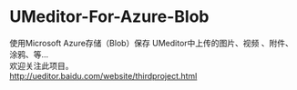 # UMeditor-For-Azure-Blob
使用Microsoft Azure存储（Blob）保存 UMeditor中上传的图片、视频 、附件、涂鸦、等...<br/>
欢迎关注此项目。<br/>
http://ueditor.baidu.com/website/thirdproject.html
